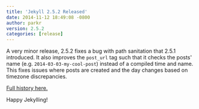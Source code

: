 ```yaml
---
title: 'Jekyll 2.5.2 Released'
date: 2014-11-12 18:49:08 -0800
author: parkr
version: 2.5.2
categories: [release]
---
```


A very minor release, 2.5.2 fixes a bug with path sanitation that 2.5.1
introduced. It also improves the `post_url` tag such that it checks the
posts' name (e.g. `2014-03-03-my-cool-post`) instead of a compiled time and
name. This fixes issues where posts are created and the day changes based
on timezone discrepancies.

[Full history here.](/docs/history/)

Happy Jekylling!
